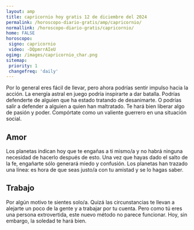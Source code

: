 ```yaml
---
layout: amp
title: capricornio hoy gratis 12 de diciembre del 2024 
permalink: /horoscopo-diario-gratis/amp/capricornio/
normallink: /horoscopo-diario-gratis/capricornio/
home: FALSE
horoscopo:
 signo: capricornio
 video: -DQpmrrAIeU
ogimg: /images/capricornio_char.png
sitemap:
 priority: 1
 changefreq: 'daily'
---
```



Por lo general eres fácil de llevar, pero ahora podrías sentir impulso hacia la acción. La energía astral en juego podría inspirarte a dar batalla. Podrías defenderte de alguien que ha estado tratando de desanimarte. O podrías salir a defender a alguien a quien han maltratado. Te hará bien liberar algo de pasión y poder. Compórtate como un valiente guerrero en una situación social.

## Amor

Los planetas indican hoy que te engañas a ti mismo/a y no habrá ninguna necesidad de hacerlo después de esto. Una vez que hayas dado el salto de la fe, engañarte sólo generará miedo y confusión. Los planetas han trazado una línea: es hora de que seas justo/a con tu amistad y se lo hagas saber.

## Trabajo

Por algún motivo te sientes solo/a. Quizá las circunstancias te llevan a alejarte un poco de la gente y a trabajar por tu cuenta. Pero como tú eres una persona extrovertida, este nuevo método no parece funcionar. Hoy, sin embargo, la soledad te hará bien.